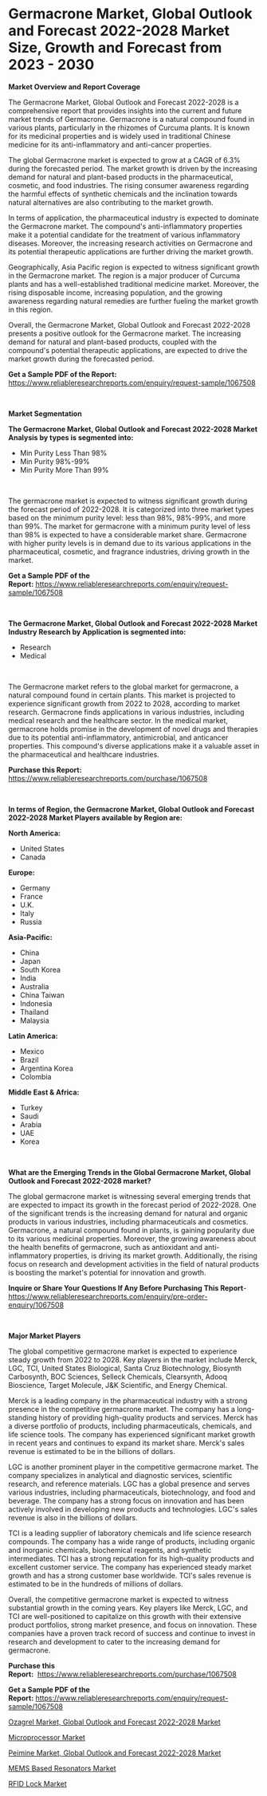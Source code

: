 <p><h1>Germacrone Market, Global Outlook and Forecast 2022-2028 Market Size, Growth and Forecast from 2023 - 2030</h1></p><p><strong>Market Overview and Report Coverage</strong></p>
<p><p>The Germacrone Market, Global Outlook and Forecast 2022-2028 is a comprehensive report that provides insights into the current and future market trends of Germacrone. Germacrone is a natural compound found in various plants, particularly in the rhizomes of Curcuma plants. It is known for its medicinal properties and is widely used in traditional Chinese medicine for its anti-inflammatory and anti-cancer properties.</p><p>The global Germacrone market is expected to grow at a CAGR of 6.3% during the forecasted period. The market growth is driven by the increasing demand for natural and plant-based products in the pharmaceutical, cosmetic, and food industries. The rising consumer awareness regarding the harmful effects of synthetic chemicals and the inclination towards natural alternatives are also contributing to the market growth.</p><p>In terms of application, the pharmaceutical industry is expected to dominate the Germacrone market. The compound's anti-inflammatory properties make it a potential candidate for the treatment of various inflammatory diseases. Moreover, the increasing research activities on Germacrone and its potential therapeutic applications are further driving the market growth.</p><p>Geographically, Asia Pacific region is expected to witness significant growth in the Germacrone market. The region is a major producer of Curcuma plants and has a well-established traditional medicine market. Moreover, the rising disposable income, increasing population, and the growing awareness regarding natural remedies are further fueling the market growth in this region.</p><p>Overall, the Germacrone Market, Global Outlook and Forecast 2022-2028 presents a positive outlook for the Germacrone market. The increasing demand for natural and plant-based products, coupled with the compound's potential therapeutic applications, are expected to drive the market growth during the forecasted period.</p></p>
<p><strong>Get a Sample PDF of the Report:</strong> <a href="https://www.reliableresearchreports.com/enquiry/request-sample/1067508">https://www.reliableresearchreports.com/enquiry/request-sample/1067508</a></p>
<p>&nbsp;</p>
<p><strong>Market Segmentation</strong></p>
<p><strong>The Germacrone Market, Global Outlook and Forecast 2022-2028 Market Analysis by types is segmented into:</strong></p>
<p><ul><li>Min Purity Less Than 98%</li><li>Min Purity 98%-99%</li><li>Min Purity More Than 99%</li></ul></p>
<p>&nbsp;</p>
<p><p>The germacrone market is expected to witness significant growth during the forecast period of 2022-2028. It is categorized into three market types based on the minimum purity level: less than 98%, 98%-99%, and more than 99%. The market for germacrone with a minimum purity level of less than 98% is expected to have a considerable market share. Germacrone with higher purity levels is in demand due to its various applications in the pharmaceutical, cosmetic, and fragrance industries, driving growth in the market.</p></p>
<p><strong>Get a Sample PDF of the Report:</strong>&nbsp;<a href="https://www.reliableresearchreports.com/enquiry/request-sample/1067508">https://www.reliableresearchreports.com/enquiry/request-sample/1067508</a></p>
<p>&nbsp;</p>
<p><strong>The Germacrone Market, Global Outlook and Forecast 2022-2028 Market Industry Research by Application is segmented into:</strong></p>
<p><ul><li>Research</li><li>Medical</li></ul></p>
<p>&nbsp;</p>
<p><p>The Germacrone market refers to the global market for germacrone, a natural compound found in certain plants. This market is projected to experience significant growth from 2022 to 2028, according to market research. Germacrone finds applications in various industries, including medical research and the healthcare sector. In the medical market, germacrone holds promise in the development of novel drugs and therapies due to its potential anti-inflammatory, antimicrobial, and anticancer properties. This compound's diverse applications make it a valuable asset in the pharmaceutical and healthcare industries.</p></p>
<p><strong>Purchase this Report:</strong>&nbsp; <a href="https://www.reliableresearchreports.com/purchase/1067508">https://www.reliableresearchreports.com/purchase/1067508</a></p>
<p>&nbsp;</p>
<p><strong>In terms of Region, the Germacrone Market, Global Outlook and Forecast 2022-2028 Market Players available by Region are:</strong></p>
<p>
    <p> <strong> North America: </strong>
        <ul>
            <li>United States</li>
            <li>Canada</li>
        </ul>
        </p> 
    <p> <strong> Europe: </strong>
        <ul>
            <li>Germany</li>
            <li>France</li>
            <li>U.K.</li>
            <li>Italy</li>
            <li>Russia</li>
        </ul>
        </p> 
    <p> <strong> Asia-Pacific: </strong>
        <ul>
            <li>China</li>
            <li>Japan</li>
            <li>South Korea</li>
            <li>India</li>
            <li>Australia</li>
            <li>China Taiwan</li>
            <li>Indonesia</li>
            <li>Thailand</li>
            <li>Malaysia</li>
        </ul>
        </p> 
    <p> <strong> Latin America: </strong>
        <ul>
            <li>Mexico</li>
            <li>Brazil</li>
            <li>Argentina Korea</li>
            <li>Colombia</li>
        </ul>
        </p> 
    <p> <strong> Middle East & Africa: </strong>
        <ul>
            <li>Turkey</li>
            <li>Saudi</li>
            <li>Arabia</li>
            <li>UAE</li>
            <li>Korea</li>
        </ul>
    </p>
    </p>
<p>&nbsp;</p>
<p><strong>What are the Emerging Trends in the Global Germacrone Market, Global Outlook and Forecast 2022-2028 market?</strong></p>
<p><p>The global germacrone market is witnessing several emerging trends that are expected to impact its growth in the forecast period of 2022-2028. One of the significant trends is the increasing demand for natural and organic products in various industries, including pharmaceuticals and cosmetics. Germacrone, a natural compound found in plants, is gaining popularity due to its various medicinal properties. Moreover, the growing awareness about the health benefits of germacrone, such as antioxidant and anti-inflammatory properties, is driving its market growth. Additionally, the rising focus on research and development activities in the field of natural products is boosting the market's potential for innovation and growth.</p></p>
<p><strong>Inquire or Share Your Questions If Any Before Purchasing This Report</strong>- <a href="https://www.reliableresearchreports.com/enquiry/pre-order-enquiry/1067508">https://www.reliableresearchreports.com/enquiry/pre-order-enquiry/1067508</a></p>
<p>&nbsp;</p>
<p><strong>Major Market Players</strong></p>
<p><p>The global competitive germacrone market is expected to experience steady growth from 2022 to 2028. Key players in the market include Merck, LGC, TCI, United States Biological, Santa Cruz Biotechnology, Biosynth Carbosynth, BOC Sciences, Selleck Chemicals, Clearsynth, Adooq Bioscience, Target Molecule, J&K Scientific, and Energy Chemical.</p><p>Merck is a leading company in the pharmaceutical industry with a strong presence in the competitive germacrone market. The company has a long-standing history of providing high-quality products and services. Merck has a diverse portfolio of products, including pharmaceuticals, chemicals, and life science tools. The company has experienced significant market growth in recent years and continues to expand its market share. Merck's sales revenue is estimated to be in the billions of dollars.</p><p>LGC is another prominent player in the competitive germacrone market. The company specializes in analytical and diagnostic services, scientific research, and reference materials. LGC has a global presence and serves various industries, including pharmaceuticals, biotechnology, and food and beverage. The company has a strong focus on innovation and has been actively involved in developing new products and technologies. LGC's sales revenue is also in the billions of dollars.</p><p>TCI is a leading supplier of laboratory chemicals and life science research compounds. The company has a wide range of products, including organic and inorganic chemicals, biochemical reagents, and synthetic intermediates. TCI has a strong reputation for its high-quality products and excellent customer service. The company has experienced steady market growth and has a strong customer base worldwide. TCI's sales revenue is estimated to be in the hundreds of millions of dollars.</p><p>Overall, the competitive germacrone market is expected to witness substantial growth in the coming years. Key players like Merck, LGC, and TCI are well-positioned to capitalize on this growth with their extensive product portfolios, strong market presence, and focus on innovation. These companies have a proven track record of success and continue to invest in research and development to cater to the increasing demand for germacrone.</p></p>
<p><strong>Purchase this Report:</strong>&nbsp;&nbsp;<a href="https://www.reliableresearchreports.com/purchase/1067508">https://www.reliableresearchreports.com/purchase/1067508</a></p>
<p></p>
<p><strong>Get a Sample PDF of the Report:</strong>&nbsp;<a href="https://www.reliableresearchreports.com/enquiry/request-sample/1067508">https://www.reliableresearchreports.com/enquiry/request-sample/1067508</a></p>
<p><p><a href="https://github.com/JameTravis/Market-Research-Report-List-1/blob/main/ozagrel-market-global-outlook-and-forecast-2022-2028-market.md">Ozagrel Market, Global Outlook and Forecast 2022-2028 Market</a></p><p><a href="https://www.linkedin.com/pulse/microprocessor-market-insights-players-forecast-till-2030-ipe6e/">Microprocessor Market</a></p><p><a href="https://github.com/RichRobinson5/Market-Research-Report-List-1/blob/main/peimine-market-global-outlook-and-forecast-2022-2028-market.md">Peimine Market, Global Outlook and Forecast 2022-2028 Market</a></p><p><a href="https://www.reportprime.com/mems-based-resonators-r5696">MEMS Based Resonators Market</a></p><p><a href="https://medium.com/@loyceharber/rfid-lock-market-size-growth-forecast-2023-2030-0528f0fe9e8e">RFID Lock Market</a></p></p>